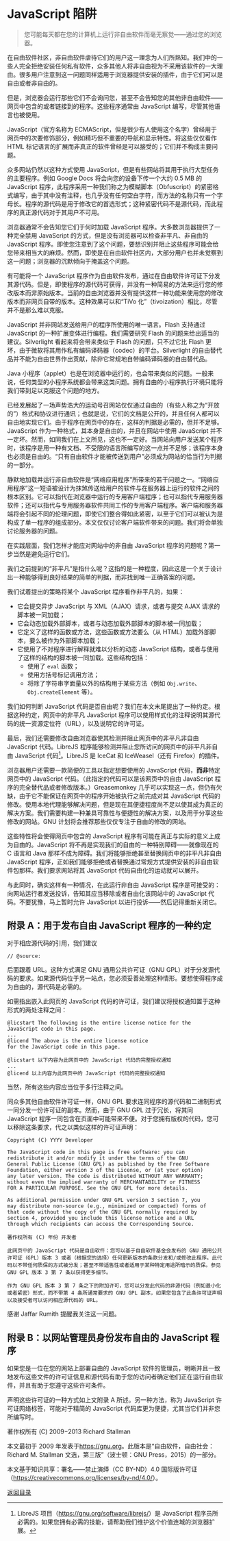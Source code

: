 # JavaScript 陷阱

> 您可能每天都在您的计算机上运行非自由软件而毫无察觉——通过您的浏览器。

在自由软件社区，非自由软件虐待它们的用户这一理念为人们所熟知。我们中的一些人完全拒绝安装任何私有软件，众多其他人将非自由视为不采用该软件的一大理由。很多用户注意到这一问题同样适用于浏览器提供安装的插件，由于它们可以是自由或者非自由的。

但是，浏览器会运行那些它们不会询问您，甚至不会告知您的其他非自由软件——网页中包含的或者链接到的程序。这些程序通常由 JavaScript 编写，尽管其他语言也被使用。

JavaScript（官方名称为 ECMAScript，但是很少有人使用这个名字）曾经用于网页中的次要修饰部分，例如精巧但不重要的导航和显示特性。将这些仅仅看作 HTML 标记语言的扩展而非真正的软件曾经是可以接受的；它们并不构成主要问题。

众多网站仍然以这种方式使用 JavaScript，但是有些网站将其用于执行大型任务的主要程序。例如 Google Docs 将会向您的设备下传一个大约 0.5 MB 的 JavaScript 程序，此程序采用一种我们称之为模糊脚本（Obfuscript）的紧密格式编写，由于其中没有注释，也几乎没有任何空白字符，而方法的名称只有一个字母长。程序的源代码是用于修改它的首选形式；这种紧密代码不是源代码，而此程序的真正源代码对于其用户不可用。

浏览器通常不会告知您它们于何时加载 JavaScript 程序。大多数浏览器提供了一种完全禁用 JavaScript 的方式，但是没有浏览器可以检查非平凡、非自由的 JavaScript 程序。即使您注意到了这个问题，要想识别并阻止这些程序可能会给您带来相当大的麻烦。然而，即使是在自由软件社区内，大部分用户也并未觉察到这一问题；浏览器的沉默倾向于掩盖这个问题。

有可能将一个 JavaScript 程序作为自由软件发布，通过在自由软件许可证下分发其源代码。但是，即使程序的源代码可获得，并没有一种简易的方法来运行您的修改版本而非原始版本。当前的自由浏览器并没有提供这样一种功能来使用您的修改版本而非网页自带的版本。这种效果可以和“TiVo 化”（tivoization）相比，尽管并不是那么难以克服。

JavaScript 并非网站发送给用户的程序所使用的唯一语言。Flash 支持通过 JavaScript 的一种扩展变体进行编程。我们需要研究 Flash 的问题来给出适当的建议。Silverlight 看起来将会带来类似于 Flash 的问题，只不过它比 Flash 更坏，由于微软将其用作私有编码译码器（codec）的平台。Silverlight 的自由替代品并不能为自由世界作出贡献，除非它常规地自带编码译码器的自由替代品。

Java 小程序（applet）也是在浏览器中运行的，也会带来类似的问题。一般来说，任何类型的小程序系统都会带来这类问题。拥有自由的小程序执行环境只能将我们带到足以克服这个问题的地方。

已经发展起了一场声势浩大的运动号召网站仅仅通过自由的（有些人称之为“开放的”）格式和协议进行通讯；也就是说，它们的文档是公开的，并且任何人都可以自由地实现它们。由于程序在网页中的存在，这样的判据是必需的，但并不足够。JavaScript 作为一种格式，其本身是自由的，并且在网站中使用 JavaScript 并不一定坏。然而，如同我们在上文所见，这也不一定好。当网站向用户发送某个程序时，该程序是用一种有文档、不受限的语言所编写的这一点并不足够；该程序本身也必须是自由的。“只有自由软件才能被传送到用户”必须成为网站的恰当行为判据的一部分。

静默地加载并运行非自由软件是“网络应用程序”所带来的若干问题之一。“网络应用程序”这一短语被设计为抹煞传送给用户的软件与在服务器上运行的软件之间的根本区别。它可以指代在浏览器中运行的专用客户端程序；也可以指代专用服务器软件；还可以指代与专用服务器软件共同工作的专用客户端程序。客户端和服务器端将会引起不同的伦理问题，即使它们整合得如此紧密，以至于它们可以被认为是构成了单一程序的组成部分。本文仅仅讨论客户端软件带来的问题。我们将会单独讨论服务器的问题。

在实践层面，我们怎样才能应对网站中的非自由 JavaScript 程序的问题呢？第一步当然是避免运行它们。

我们之前提到的“非平凡”是指什么呢？这指的是一种程度，因此这是一个关于设计出一种能够得到良好结果的简单的判据，而非找到唯一正确答案的问题。

我们试着提出的策略将某个 JavaScript 程序看作非平凡的，如果：

* 它会提交异步 JavaScript 与 XML（AJAX）请求，或者与提交 AJAX 请求的脚本被一同加载；
* 它会动态加载外部脚本，或者与动态加载外部脚本的脚本被一同加载；
* 它定义了这样的函数或方法，这些函数或方法要么（从 HTML）加载外部脚本，要么被作为外部脚本加载；
* 它使用了不对程序进行解释就难以分析的动态 JavaScript 结构，或者与使用了这样的结构的脚本被一同加载。这些结构包括：
    * 使用了 `eval` 函数；
    * 使用方括号标记调用方法；
    * 将除了字符串字面量以外的结构用于某些方法（例如 `Obj.write`、`Obj.createElement` 等）。

我们如何判断 JavaScript 代码是否自由呢？我们在本文末尾提出了一种约定。根据这种约定，网页中的非平凡 JavaScript 程序可以使用样式化的注释说明其源代码的统一资源定位符（URL），以及说明它的许可证。

最后，我们还需要修改自由浏览器使其检测并阻止网页中的非平凡非自由 JavaScript 代码。LibreJS 程序能够检测并阻止您所访问的网页中的非平凡非自由 JavaScript 代码[^1]。LibreJS 是 IceCat 和 IceWeasel（还有 Firefox）的插件。

浏览器用户还需要一款简便的工具以指定想要使用的 JavaScript 代码，**而非**特定网页中的 JavaScript 代码。（此指定的代码可以是该网页中的自由 JavaScript 程序的完全替代品或者修改版本。）Greasemonkey 几乎可以实现这一点，但仍有欠缺，由于它不能保证在网页中的程序开始被执行之前完成对其 JavaScript 代码的修改。使用本地代理能够解决问题，但是现在其便捷程度尚不足以使其成为真正的解决方案。我们需要构建一种兼具可靠性与便捷性的解决方案，以及用于分享这些修改的网站。GNU 计划将会推荐那些仅仅专注于自由的修改的网站。

这些特性将会使得网页中包含的 JavaScript 程序有可能在真正与实际的意义上成为自由的。JavaScript 将不再是实现我们的自由的一种特别障碍——就像现在的 C 语言和 Java 那样不成为障碍。我们将能够拒绝甚至替换网页中的非平凡非自由 JavaScript 程序，正如我们能够拒绝或者替换通过常规方式提供安装的非自由软件包那样。我们要求网站将其 JavaScript 代码自由化的运动就可以展开。

与此同时，确实这样有一种情况，在此运行非自由 JavaScript 程序是可接受的：向网站运行者发送投诉，告知其应当移除或者自由化该网站中的 JavaScript 代码。不要犹豫，马上暂时允许 JavaScript 以进行投诉——然后记得重新关闭它。

## 附录 A：用于发布自由 JavaScript 程序的一种约定

对于相应源代码的引用，我们建议

    // @source:

后面跟着 URL。这种方式满足 GNU 通用公共许可证（GNU GPL）对于分发源代码的要求。如果源代码位于另一站点，您必须妥善处理这种情形。要想使得程序成为自由的，源代码是必需的。

如需指出嵌入此网页的 JavaScript 代码的许可证，我们建议将授权通知置于这种形式的两处注释之间：

    @licstart The following is the entire license notice for the
    JavaScript code in this page.
    ...
    @licend The above is the entire license notice
    for the JavaScript code in this page.

    @licstart 以下内容为此网页中的 JavaScript 代码的完整授权通知
    ...
    @licend 以上内容为此网页中的 JavaScript 代码的完整授权通知

当然，所有这些内容应当位于多行注释之间。

同众多其他自由软件许可证一样，GNU GPL 要求连同程序的源代码和二进制形式一同分发一份许可证的副本。然而，由于 GNU GPL 过于冗长，将其同 JavaScript 程序一同包含在页面中可能带来不便。对于您拥有版权的代码，您可以移除这条要求，代之以类似这样的许可证声明：

    Copyright (C) YYYY Developer
    
    The JavaScript code in this page is free software: you can
    redistribute it and/or modify it under the terms of the GNU
    General Public License (GNU GPL) as published by the Free Software
    Foundation, either version 3 of the License, or (at your option)
    any later version. The code is distributed WITHOUT ANY WARRANTY;
    without even the implied warranty of MERCHANTABILITY or FITNESS
    FOR A PARTICULAR PURPOSE. See the GNU GPL for more details.
    
    As additional permission under GNU GPL version 3 section 7, you
    may distribute non-source (e.g., minimized or compacted) forms of
    that code without the copy of the GNU GPL normally required by
    section 4, provided you include this license notice and a URL
    through which recipients can access the Corresponding Source.

    著作权所有 (C) 年份 开发者
    
    此网页中的 JavaScript 代码是自由软件：您可以基于自由软件基金会发布的 GNU 通用公共许可证（GPL）版本 3 或者（根据您的选择）任何更新版本的条款分发和/或修改此程序。此代码以不带任何质保的方式被分发；甚至不带适售性或者适用于某种特定用途所暗示的质保。参见 GNU GPL 版本 3 第 7 条以获得更多细节。
    
    作为 GNU GPL 版本 3 第 7 条之下的附加许可，您可以分发此代码的非源代码（例如最小化或者紧密）形式，而不带第 4 条所通常要求的 GNU GPL 副本，如果您包含了此条许可证声明以及接受者可以访问相应源代码的 URL。

感谢 Jaffar Rumith 提醒我关注这一问题。

## 附录 B：以网站管理员身份发布自由的 JavaScript 程序

如果您是一位在您的网站上部署自由的 JavaScript 软件的管理员，明晰并且一致地发布这些文件的许可证信息和源代码有助于您的访问者确定他们正在运行自由软件，并且有助于您遵守这些许可条件。

声明这些许可证的一种方式如上文附录 A 所述。另一种方法，称为 JavaScript 许可证网络标签，可能对于精简的 JavaScript 代码库更为便捷，尤其当它们并非您所编写时。

[^1]: LibreJS 项目（<https://gnu.org/software/librejs/>）是 JavaScript 程序员所必需的。如果您拥有必需的技能，请帮助我们维护这个价值连城的浏览器扩展。

著作权所有 (C) 2009−2013 Richard Stallman

本文最初于 2009 年发表于<https://gnu.org>。此版本是“自由软件，自由社会：Richard M. Stallman 文选，第三版”（波士顿：GNU Press，2015）的一部分。

本文基于知识共享：署名——禁止演绎（CC BY-ND）4.0 国际版许可证（<https://creativecommons.org/licenses/by-nd/4.0/>）。

[返回目录](00_index.html)

